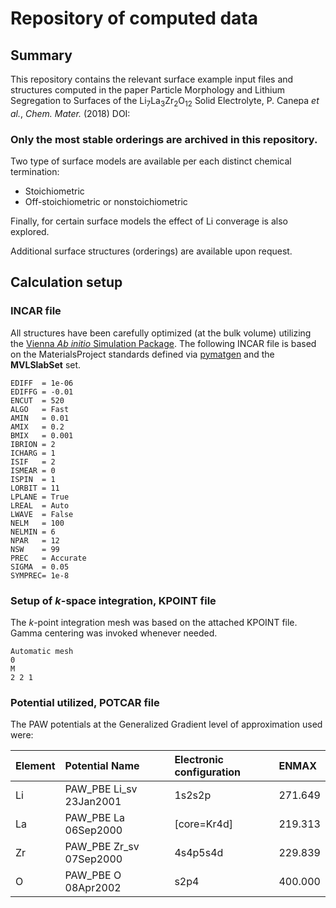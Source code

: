 # Repository of computed data 


## Summary 
This repository contains the relevant surface example input files and structures computed in the paper Particle Morphology and Lithium Segregation to Surfaces of the Li<sub>7</sub>La<sub>3</sub>Zr<sub>2</sub>O<sub>12</sub> Solid Electrolyte, P. Canepa *et al.*, *Chem. Mater.* (2018) DOI:

### Only the most stable orderings are archived in this repository.

Two type of surface models are available per each distinct chemical termination: 

* Stoichiometric 
* Off-stoichiometric or nonstoichiometric 

Finally, for certain surface models the effect of Li converage is also explored. 

Additional surface structures (orderings) are available upon request. 

## Calculation setup
### INCAR file 
All structures have been carefully optimized (at the bulk volume) utilizing the [Vienna *Ab initio* Simulation Package](http://www.vasp.at). The following INCAR file is based on the MaterialsProject standards defined via [pymatgen](http://pymatgen.org) and the **MVLSlabSet** set.  

```
EDIFF  = 1e-06
EDIFFG = -0.01
ENCUT  = 520
ALGO   = Fast
AMIN   = 0.01
AMIX   = 0.2
BMIX   = 0.001
IBRION = 2
ICHARG = 1
ISIF   = 2
ISMEAR = 0
ISPIN  = 1
LORBIT = 11
LPLANE = True
LREAL  = Auto
LWAVE  = False
NELM   = 100
NELMIN = 6
NPAR   = 12
NSW    = 99
PREC   = Accurate
SIGMA  = 0.05
SYMPREC= 1e-8
```

###  Setup of *k*-space integration, KPOINT file 
The *k*-point integration mesh was based on the attached KPOINT file. Gamma centering was invoked whenever needed. 

```
Automatic mesh
0
M
2 2 1
```
### Potential utilized, POTCAR file
The PAW potentials at the Generalized Gradient level of approximation used were: 

|  Element      |  Potential Name            |  Electronic configuration | ENMAX |
| ------------- |:-------------              | :-----       | :-----       |
| Li            | PAW\_PBE Li\_sv 23Jan2001  | 1s2s2p       | 271.649 |
| La            | PAW\_PBE La 06Sep2000      | [core=Kr4d]  | 219.313 |
| Zr            | PAW\_PBE Zr\_sv 07Sep2000  | 4s4p5s4d     | 229.839 |
| O             | PAW\_PBE O 08Apr2002       | s2p4         | 400.000 |